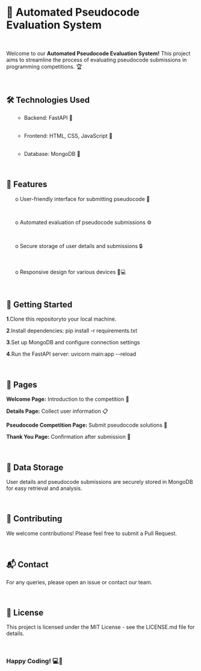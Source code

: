 **<h1>🚀 Automated Pseudocode Evaluation System</h1>**

<br>

Welcome to our **Automated Pseudocode Evaluation System!** This project aims to streamline the process of evaluating pseudocode submissions in programming competitions. 🏆

<br>

**<h2>🛠️ Technologies Used</h2>**
<ul>
  
-  Backend: FastAPI 🚀
  
  <br>
  
-  Frontend: HTML, CSS, JavaScript 🎨

<br>

-  Database: MongoDB 🍃
  
  </ul>
  <br>
  
**<h2>🌟 Features</h2>**
<ul>
  
o  User-friendly interface for submitting pseudocode 📝
  
<br>

o  Automated evaluation of pseudocode submissions ⚙️

<br>

o  Secure storage of user details and submissions 🔒

<br>

o  Responsive design for various devices 📱💻

</ul>
<br>

**<h2>🚀 Getting Started</h2>**

**1**.Clone this repositoryto your local machine.<br>

**2**.Install dependencies: pip install -r requirements.txt<br>

**3**.Set up MongoDB and configure connection settings<br>

**4**.Run the FastAPI server: uvicorn main:app --reload<br>

<br>


**<h2>📄 Pages</h2>**

**Welcome Page:** Introduction to the competition 👋<br>

**Details Page:** Collect user information 📋<br>

**Pseudocode Competition Page:** Submit pseudocode solutions 🧠<br>

**Thank You Page:** Confirmation after submission 🎉

<br>

**<h2>💾 Data Storage</h2>**

User details and pseudocode submissions are securely stored in MongoDB for easy retrieval and analysis.

<br>

**<h2>🤝 Contributing</h2>**

We welcome contributions! Please feel free to submit a Pull Request.

<br>

**<h2>📬 Contact</h2>**

For any queries, please open an issue or contact our team.

<br>

**<h2>📜 License</h2>**
This project is licensed under the MIT License - see the LICENSE.md file for details.

<br>

 **<h3>Happy Coding! 💻🎉</h3>**

